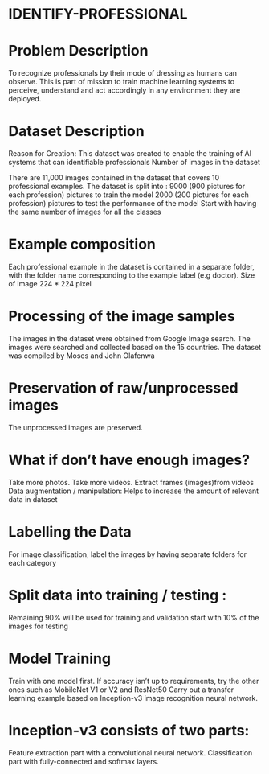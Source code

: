# IDENTIFY-PROFESSIONAL
# Problem Description
To recognize professionals by their mode of dressing as humans can observe. 
This is part of mission to train machine learning systems to perceive, understand and act accordingly in any environment they are deployed. 

# Dataset Description
Reason for Creation:
This dataset was created to enable the training of AI systems that can identifiable professionals
Number of images in the dataset

There are 11,000 images contained in the dataset that covers 10 professional examples. 
The dataset is split into :
9000 (900 pictures for each profession) pictures to train the model 
2000 (200 pictures for each profession) pictures to test the performance of the model 
Start with having the same number of images for all the classes

# Example composition
Each professional example in the dataset is contained in a separate folder, with the folder name corresponding to the example label (e.g doctor). 
Size of image 224 * 224 pixel 

# Processing of the image samples
The images in the dataset were obtained from Google Image search. The images were searched and collected based on the 15 countries. 
The dataset was compiled by Moses and John Olafenwa

# Preservation of raw/unprocessed images 
The unprocessed images are preserved. 

# What if don’t have enough images?
Take more photos. Take more videos. Extract frames (images)from videos
Data augmentation / manipulation:
Helps to increase the amount of  relevant data in dataset

# Labelling the Data
For image classification, label the images by having separate folders for each category

# Split data into training / testing :
Remaining 90% will be used for training and validation start with 10% of the images for testing

# Model Training
Train with one model first. If accuracy isn’t up to requirements, try the other ones such as MobileNet V1 or V2 and ResNet50
Carry out a transfer learning example based on Inception-v3 image recognition neural network.

# Inception-v3 consists of two parts:
Feature extraction part with a convolutional neural network.
Classification part with fully-connected and softmax layers.



